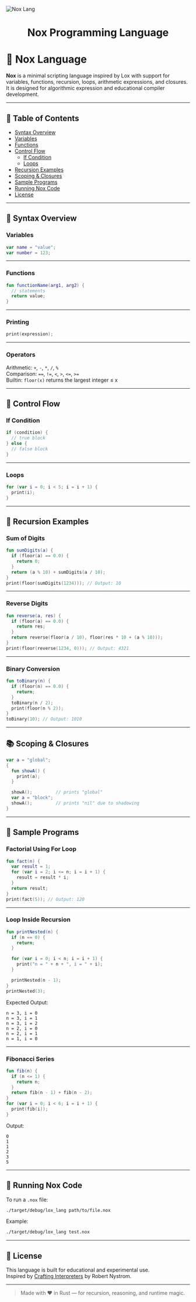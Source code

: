 ![Nox Lang](logo1.png)

<h1 align="center">Nox Programming Language</h1>

# 🌌 Nox Language

**Nox** is a minimal scripting language inspired by Lox with support for variables, functions, recursion, loops, arithmetic expressions, and closures. It is designed for algorithmic expression and educational compiler development.

---

## 📜 Table of Contents

- [Syntax Overview](#syntax-overview)
- [Variables](#variables)
- [Functions](#functions)
- [Control Flow](#control-flow)
  - [If Condition](#if-condition)
  - [Loops](#loops)
- [Recursion Examples](#recursion-examples)
- [Scoping & Closures](#scoping--closures)
- [Sample Programs](#sample-programs)
- [Running Nox Code](#running-nox-code)
- [License](#license)

---

## 📌 Syntax Overview

### Variables

```kotlin
var name = "value";
var number = 123;
```

---

### Functions

```kotlin
fun functionName(arg1, arg2) {
  // statements
  return value;
}
```

---

### Printing

```kotlin
print(expression);
```

---

### Operators

Arithmetic: `+`, `-`, `*`, `/`, `%`  
Comparison: `==`, `!=`, `<`, `>`, `<=`, `>=`  
Builtin: `floor(x)` returns the largest integer ≤ x

---

## 🔁 Control Flow

### If Condition

```kotlin
if (condition) {
  // true block
} else {
  // false block
}
```

---

### Loops

```kotlin
for (var i = 0; i < 5; i = i + 1) {
  print(i);
}
```

---

## 🧠 Recursion Examples

### Sum of Digits

```kotlin
fun sumDigits(a) {
  if (floor(a) == 0.0) {
    return 0;
  }
  return (a % 10) + sumDigits(a / 10);
}
print(floor(sumDigits(1234))); // Output: 10
```

---

### Reverse Digits

```kotlin
fun reverse(a, res) {
  if (floor(a) == 0.0) {
    return res;
  }
  return reverse(floor(a / 10), floor(res * 10 + (a % 10)));
}
print(floor(reverse(1234, 0))); // Output: 4321
```

---

### Binary Conversion

```kotlin
fun toBinary(n) {
  if (floor(n) == 0.0) {
    return;
  }
  toBinary(n / 2);
  print(floor(n % 2));
}
toBinary(10); // Output: 1010
```

---

## 📚 Scoping & Closures

```kotlin
var a = "global";
{
  fun showA() {
    print(a);
  }

  showA();         // prints "global"
  var a = "block";
  showA();         // prints "nil" due to shadowing
}
```

---

## 🧪 Sample Programs

### Factorial Using For Loop

```kotlin
fun fact(n) {
  var result = 1;
  for (var i = 2; i <= n; i = i + 1) {
    result = result * i;
  }
  return result;
}
print(fact(5)); // Output: 120
```

---

### Loop Inside Recursion

```kotlin
fun printNested(n) {
  if (n == 0) {
    return;
  }

  for (var i = 0; i < n; i = i + 1) {
    print("n = " + n + ", i = " + i);
  }

  printNested(n - 1);
}
printNested(3);
```

Expected Output:

```
n = 3, i = 0
n = 3, i = 1
n = 3, i = 2
n = 2, i = 0
n = 2, i = 1
n = 1, i = 0
```

---

### Fibonacci Series

```kotlin
fun fib(n) {
  if (n <= 1) {
    return n;
  }
  return fib(n - 1) + fib(n - 2);
}
for (var i = 0; i < 6; i = i + 1) {
  print(fib(i));
}
```

Output:

```
0
1
1
2
3
5
```

---

## 🚀 Running Nox Code

To run a `.nox` file:

```bash
./target/debug/lox_lang path/to/file.nox
```

Example:

```bash
./target/debug/lox_lang test.nox
```

---

## 📖 License

This language is built for educational and experimental use.  
Inspired by [Crafting Interpreters](https://craftinginterpreters.com/) by Robert Nystrom.

---

> Made with ❤️ in Rust — for recursion, reasoning, and runtime magic.
